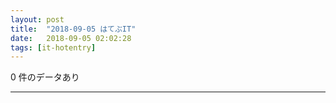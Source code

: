 ```yaml
---
layout: post
title:  "2018-09-05 はてぶIT"
date:   2018-09-05 02:02:28
tags: [it-hotentry]
---
```

0 件のデータあり

<hr>
